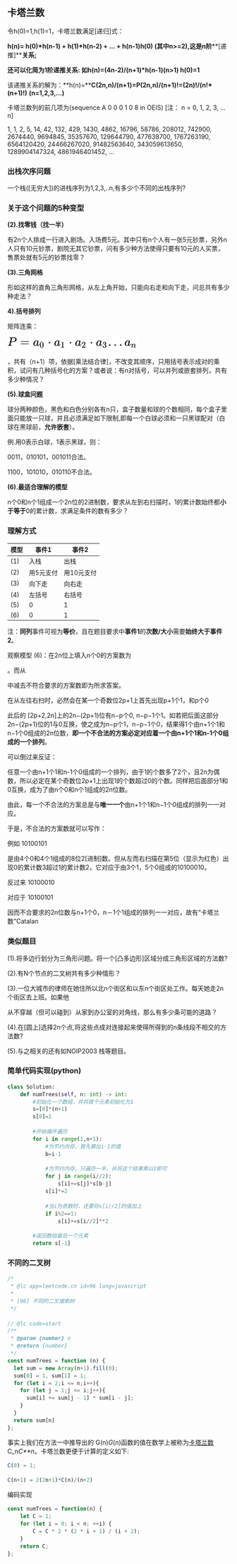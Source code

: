 ##  卡塔兰数

令h(0)=1,h(1)=1，卡塔兰数满足[递归]式：

**h(n)= h(0)\*h(n-1) + h(1)\*h(n-2) + ... + h(n-1)h(0) (其中n>=2),这是n阶****[递推]****关系;**

**还可以化简为1阶递推关系: 如h(n)=(4n-2)/(n+1)\*h(n-1)(n>1) h(0)=1**

该递推关系的解为：**h(n)=****C(2n,n)/(n+1)=P(2n,n)/(n+1)!=(2n)!/(n!\*(n+1)!)** **(n=1,2,3,...)**

卡塔兰数列的前几项为(sequence A 0 0 0 1 0 8 in OEIS) [注： n = 0, 1, 2, 3, … n]

1, 1, 2, 5, 14, 42, 132, 429, 1430, 4862, 16796, 58786, 208012, 742900, 2674440, 9694845, 35357670, 129644790, 477638700, 1767263190, 6564120420, 24466267020, 91482563640, 343059613650, 1289904147324, 4861946401452, …

### 出栈次序问题

一个栈([无穷大])的进栈序列为1,2,3,..n,有多少个不同的出栈序列?

### 关于这个问题的5种变型

**(2).找零钱（找一半）**

有2n个人排成一行进入剧场。入场费5元。其中只有n个人有一张5元钞票，另外n人只有10元钞票，剧院无其它钞票，问有多少种方法使得只要有10元的人买票，售票处就有5元的钞票找零？

**(3).三角网格**

形如这样的直角三角形网格，从左上角开始，只能向右走和向下走，问总共有多少种走法？

**4).括号排列**

矩阵连乘：

![img](kataer.assets/66805a78efb4dd54c1bcae93843bafea.svg)

 ，共有（n+1）项，依据[乘法结合律]，不改变其顺序，只用括号表示成对的乘积，试问有几种括号化的方案？或者说：有n对括号，可以并列或嵌套排列，共有多少种情况？

**(5).球盒问题**

球分两种颜色，黑色和白色分别各有n只，盒子数量和球的个数相同，每个盒子里面只能放一只球，并且必须满足如下限制,即每一个白球必须和一只黑球配对（白球在黑球前，**允许嵌套**）。

例.用0表示白球，1表示黑球，则：

0011，010101，001011合法。

1100，101010，010110不合法。

**(6).最适合理解的模型**

n个0和n个1组成一个2n位的2进制数，要求从左到右扫描时，1的累计数始终都**小于等于**0的累计数，求满足条件的数有多少？

### 理解方式

| 模型 | 事件1     | 事件2      |
| ---- | --------- | ---------- |
| (1)  | 入栈      | 出栈       |
| (2)  | 用5元支付 | 用10元支付 |
| (3)  | 向下走    | 向右走     |
| (4)  | 左括号    | 右括号     |
| (5)  | 0         | 1          |
| (6)  | 0         | 1          |

注：**同列**事件可视为**等价**，且在题目要求中**事件1**的**次数/大小**需要**始终大于事件2**。

观察模型 (6)：在2n位上填入n个0的方案数为



 。而从



 中减去不符合要求的方案数即为所求答案。

在从左往右扫时，必然会在某一个奇数位2p+1上首先出现p+1个1，和p个0

此后的 [2p+2,2n]上的2n−(2p+1)位有n−p个0, n−p−1个1。如若把后面这部分2n−(2p+1)位的1与0互换，使之成为n−p个1，n−p−1个0，结果得1个由n+1个1和n−1个0组成的2n位数，**即一个不合法的方案必定对应着一个由n+1个1和n-1个0组成的一个排列**。

可以倒过来反证：

任意一个由n+1个1和n-1个0组成的一个排列，由于1的个数多了2个，且2n为偶数，所以必定在某个奇数位2p+1上出现1的个数超过0的个数。同样把后面部分1和0互换，成为了由n个0和n个1组成的2n位数。

由此，每一个不合法的方案总是与**唯一一个**由n+1个1和n−1个0组成的排列一一对应。

于是，不合法的方案数就可以写作：



例如 10100101

是由4个0和4个1组成的8位2[进制]数。但从左而右扫描在第5位（显示为红色）出现0的累计数3超过1的累计数2，它对应于由3个1，5个0组成的10100010。

反过来 10100010

对应于 10100101

因而不合要求的2n位数与n+1个0，n－1个1组成的排列一一对应，故有“卡塔兰数”Catalan

### 类似题目

(1).将多边行划分为三角形问题。将一个[凸多边形]区域分成三角形区域的方法数?

(2).有N个节点的二叉树共有多少种情形？

(3).一位大城市的律师在她住所以北n个街区和以东n个街区处工作。每天她走2n个街区去上班。如果他

从不穿越（但可以碰到）从家到办公室的对角线，那么有多少条可能的道路？

(4).在[圆上]选择2n个点,将这些点成对连接起来使得所得到的n条线段不相交的方法数?

(5).与之相关的还有如NOIP2003 栈等题目。

### 简单代码实现(python)

```python
class Solution:
    def numTrees(self, n: int) -> int:
        #初始化一个数组，并将首个元素初始化为1
        s=[0]*(n+1)
        s[0]=1
 
        #开始循环遍历
        for i in range(1,n+1):
            #为节约内存，首先算出i-1的值
            b=i-1
 
            #为节约内存，只遍历一半，并将这个结果乘以2即可
            for j in range(i//2):
                s[i]+=s[j]*s[b-j]
            s[i]*=2
 
            #当i为奇数时，还要将s[i//2]的值加上
            if i%2==1:
                s[i]+=s[i//2]**2
 
        #返回数组最后一个元素
        return s[-1]
```

### 不同的二叉树

```js
/*
 * @lc app=leetcode.cn id=96 lang=javascript
 *
 * [96] 不同的二叉搜索树
 */

// @lc code=start
/**
 * @param {number} n
 * @return {number}
 */
const numTrees = function (n) {
  let sum = new Array(n+1).fill(0);
  sum[0] = 1, sum[1] = 1;
  for (let i = 2;i <= n;i++){
    for (let j = 1;j <= i;j++){
      sum[i] += sum[j - 1] * sum[i - j];
    }
  }
  return sum[n]
};
```

事实上我们在方法一中推导出的 G(n)*G*(*n*)函数的值在数学上被称为[卡塔兰数](https://baike.baidu.com/item/catalan/7605685?fr=aladdin) C_n*C**n*。卡塔兰数更便于计算的定义如下:

```js
C(0) = 1; 

C(n+1) = 2(2n+1)*C(n)/(n+2)
```



编码实现

```js
const numTrees = function(n) {
    let C = 1;
    for (let i = 0; i < n; ++i) {
        C = C * 2 * (2 * i + 1) / (i + 2);
    }
    return C;
};
```



